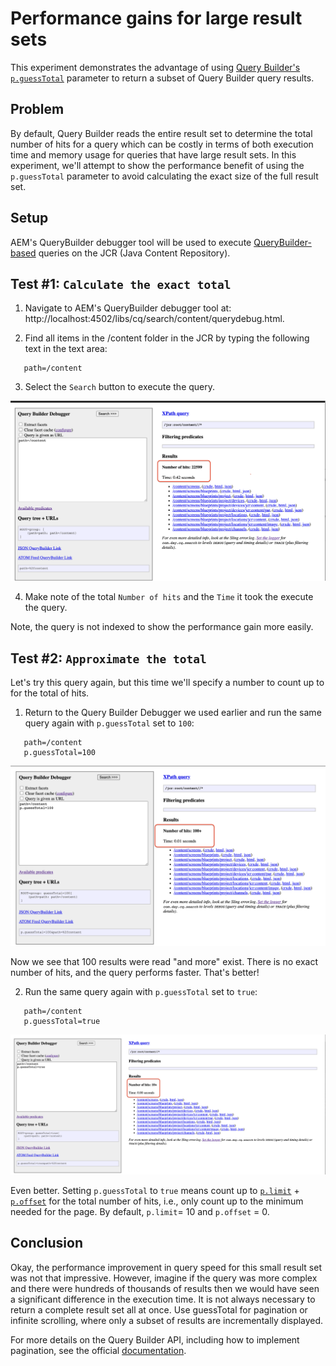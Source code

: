 # Performance gains for large result sets

This experiment demonstrates the advantage of using [Query Builder's `p.guessTotal`](https://docs.adobe.com/content/help/en/experience-manager-65/developing/platform/query-builder/querybuilder-predicate-reference.html#root) parameter to return a subset of Query Builder query results.

## Problem

By default, Query Builder reads the entire result set to determine the total number of hits for a query which can be costly in terms of both execution time and memory usage for queries that have large result sets. In this experiment, we'll attempt to show the performance benefit of using the `p.guessTotal` parameter to avoid calculating the exact size of the full result set.

## Setup

AEM's QueryBuilder debugger tool will be used to execute [QueryBuilder-based](https://docs.adobe.com/help/en/experience-manager-65/developing/platform/query-builder/querybuilder-api.html) queries on the JCR (Java Content Repository).

## Test #1: `Calculate the exact total`

1. Navigate to AEM's QueryBuilder debugger tool at: http://localhost:4502/libs/cq/search/content/querydebug.html.

2. Find all items in the /content folder in the JCR by typing the following text in the text area:

```
   path=/content
```

3. Select the `Search` button to execute the query.

 <img src="../img/query-builder-debugger-exact-total.png">

4. Make note of the total `Number of hits` and the `Time` it took the execute the query.

Note, the query is not indexed to show the performance gain more easily.

## Test #2: `Approximate the total`

Let's try this query again, but this time we'll specify a number to count up to for the total of hits.

1. Return to the Query Builder Debugger we used earlier and run the same query again with `p.guessTotal` set to `100`:

```
   path=/content
   p.guessTotal=100
```

<img src="../img/query-builder-debugger-more-total.png">

Now we see that 100 results were read "and more" exist. There is no exact number of hits, and the query performs faster. That's better!

2. Run the same query again with `p.guessTotal` set to `true`:

```
   path=/content
   p.guessTotal=true
```

<img src="../img/query-builder-debugger-true.png">

Even better. Setting `p.guessTotal` to `true` means count up to [`p.limit`](https://docs.adobe.com/content/help/en/experience-manager-65/developing/platform/query-builder/querybuilder-predicate-reference.html#root) + [`p.offset`](https://docs.adobe.com/content/help/en/experience-manager-65/developing/platform/query-builder/querybuilder-predicate-reference.html#root) for the total number of hits, i.e., only count up to the minimum needed for the page. By default, `p.limit`= 10 and `p.offset` = 0.

## Conclusion

Okay, the performance improvement in query speed for this small result set was not that impressive. However, imagine if the query was more complex and there were hundreds of thousands of results then we would have seen a significant difference in the execution time. It is not always necessary to return a complete result set all at once. Use guessTotal for pagination or infinite scrolling, where only a subset of results are incrementally displayed.

For more details on the Query Builder API, including how to implement pagination, see the official [documentation](https://docs.adobe.com/help/en/experience-manager-65/developing/platform/query-builder/querybuilder-api.html).
